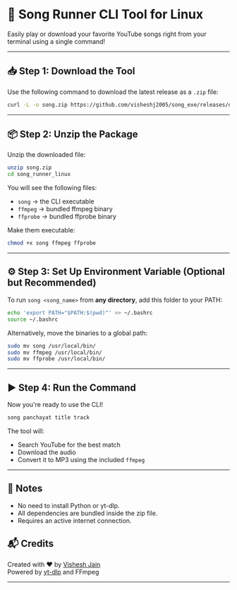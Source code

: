# 🎵 Song Runner CLI Tool for Linux

Easily play or download your favorite YouTube songs right from your terminal using a single command!

---

## 📥 Step 1: Download the Tool

Use the following command to download the latest release as a `.zip` file:

```bash
curl -L -o song.zip https://github.com/visheshj2005/song_exe/releases/download/Song_Runner_CLI_Tool/song.zip
```

---

## 📦 Step 2: Unzip the Package

Unzip the downloaded file:

```bash
unzip song.zip
cd song_runner_linux
```

You will see the following files:

- `song` → the CLI executable
- `ffmpeg` → bundled ffmpeg binary
- `ffprobe` → bundled ffprobe binary

Make them executable:

```bash
chmod +x song ffmpeg ffprobe
```

---

## ⚙️ Step 3: Set Up Environment Variable (Optional but Recommended)

To run `song <song_name>` from **any directory**, add this folder to your PATH:

```bash
echo 'export PATH="$PATH:$(pwd)"' >> ~/.bashrc
source ~/.bashrc
```

Alternatively, move the binaries to a global path:

```bash
sudo mv song /usr/local/bin/
sudo mv ffmpeg /usr/local/bin/
sudo mv ffprobe /usr/local/bin/
```

---

## ▶️ Step 4: Run the Command

Now you're ready to use the CLI!

```bash
song panchayat title track
```

The tool will:
- Search YouTube for the best match
- Download the audio
- Convert it to MP3 using the included `ffmpeg`

---

## 📌 Notes

- No need to install Python or yt-dlp.
- All dependencies are bundled inside the zip file.
- Requires an active internet connection.


## 📬 Credits

Created with ❤️ by [Vishesh Jain](https://github.com/visheshj2005)  
Powered by [yt-dlp](https://github.com/yt-dlp/yt-dlp) and FFmpeg

---
